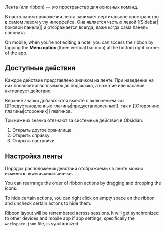 Лента (или ribbon) — это пространство для основных команд.

В настольном приложении лента занимает вертикальное пространство в самом левом углу интерфейса. Она является частью левой [[Sidebar|боковой панели]] и отображается всегда, даже когда сама панель свернута. 

On mobile, when you’re not editing a note, you can access the ribbon by tapping the **Menu option** (three vertical bar icon) at the bottom right corner of the app.

## Доступные действия

Каждое действие представлено значком на ленте. При наведении на них появляется всплывающая подсказка, а нажатие или касание активирует действие.

Верхние значки добавляются вместе с включением как [[Предустановленные плагины|предустановленных]], так и [[Сторонние плагины|сторонних]] плагинов.

Три нижних значка отвечают за системные действия в Obsidian:

1. Открыть другое хранилище.
2. Открыть справку.
3. Открыть настройки.

## Настройка ленты

Порядок расположения действий отображаемых в ленте можно изменять перетаскивая значки.

You can rearrange the order of ribbon actions by dragging and dropping the icons. 

To hide certain actions, you can right click on empty space on the ribbon and uncheck certain actions to hide them.

Ribbon layout will be remembered across sessions. It will get synchronized to other devices and mobile app if app settings, specifically the `workspace.json` file, is synchronized.